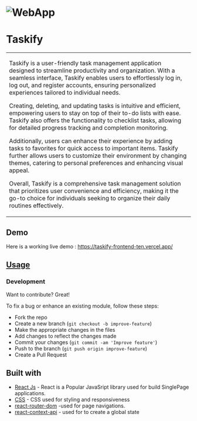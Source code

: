 # ![WebApp](https://res.cloudinary.com/dr2jqbir9/image/upload/v1710589990/todo-frontend_pwdtos.png)
# Taskify
<table>
<tr>
<td>

Taskify is a user-friendly task management application designed to streamline productivity and organization. With a seamless interface, Taskify enables users to effortlessly log in, log out, and register accounts, ensuring personalized experiences tailored to individual needs.

Creating, deleting, and updating tasks is intuitive and efficient, empowering users to stay on top of their to-do lists with ease. Taskify also offers the functionality to checklist tasks, allowing for detailed progress tracking and completion monitoring.

Additionally, users can enhance their experience by adding tasks to favorites for quick access to important items. Taskify further allows users to customize their environment by changing themes, catering to personal preferences and enhancing visual appeal.

Overall, Taskify is a comprehensive task management solution that prioritizes user convenience and efficiency, making it the go-to choice for individuals seeking to organize their daily routines effectively.
</td>
</tr>
</table>


## Demo
Here is a working live demo :  https://taskify-frontend-ten.vercel.app/


## [Usage](https://taskify-frontend-ten.vercel.app/) 

### Development
Want to contribute? Great!

To fix a bug or enhance an existing module, follow these steps:

- Fork the repo
- Create a new branch (`git checkout -b improve-feature`)
- Make the appropriate changes in the files
- Add changes to reflect the changes made
- Commit your changes (`git commit -am 'Improve feature'`)
- Push to the branch (`git push origin improve-feature`)
- Create a Pull Request 

## Built with 

- [React Js](https://www.w3schools.com/REACT/DEFAULT.ASP) - React is a Popular JavaSript library used for build SinglePage applications.
- [CSS](https://www.w3schools.com/css/) - CSS used for styling and responsiveness
- [react-router-dom](https://www.w3schools.com/react/react_router.asp) -used for page navigations.
- [react-context-api](https://react.dev/reference/react/createContext) - used for to create a global state
